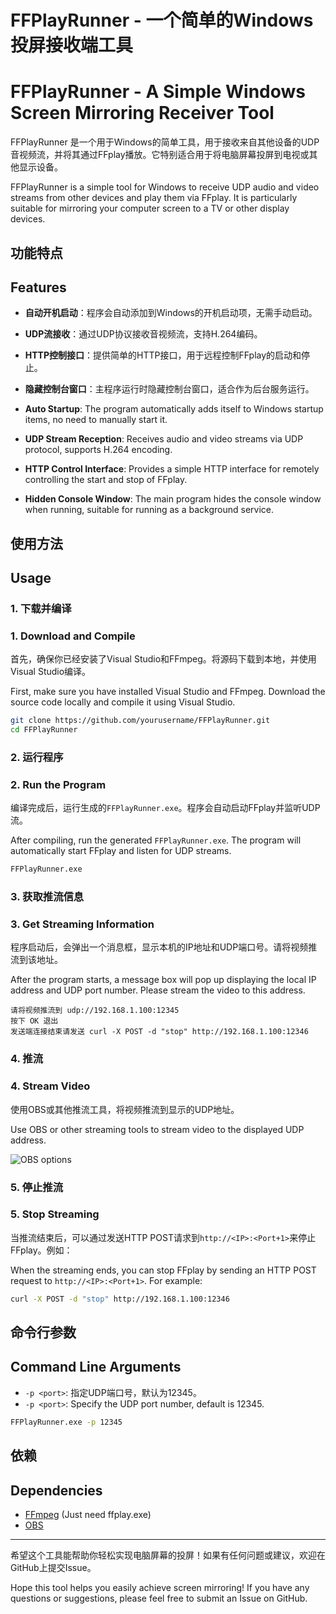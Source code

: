 # FFPlayRunner - 一个简单的Windows投屏接收端工具

# FFPlayRunner - A Simple Windows Screen Mirroring Receiver Tool

FFPlayRunner 是一个用于Windows的简单工具，用于接收来自其他设备的UDP音视频流，并将其通过FFplay播放。它特别适合用于将电脑屏幕投屏到电视或其他显示设备。

FFPlayRunner is a simple tool for Windows to receive UDP audio and video streams from other devices and play them via FFplay. It is particularly suitable for mirroring your computer screen to a TV or other display devices.

## 功能特点

## Features

- **自动开机启动**：程序会自动添加到Windows的开机启动项，无需手动启动。
- **UDP流接收**：通过UDP协议接收音视频流，支持H.264编码。
- **HTTP控制接口**：提供简单的HTTP接口，用于远程控制FFplay的启动和停止。
- **隐藏控制台窗口**：主程序运行时隐藏控制台窗口，适合作为后台服务运行。

- **Auto Startup**: The program automatically adds itself to Windows startup items, no need to manually start it.
- **UDP Stream Reception**: Receives audio and video streams via UDP protocol, supports H.264 encoding.
- **HTTP Control Interface**: Provides a simple HTTP interface for remotely controlling the start and stop of FFplay.
- **Hidden Console Window**: The main program hides the console window when running, suitable for running as a background service.

## 使用方法

## Usage

### 1. 下载并编译

### 1. Download and Compile

首先，确保你已经安装了Visual Studio和FFmpeg。将源码下载到本地，并使用Visual Studio编译。

First, make sure you have installed Visual Studio and FFmpeg. Download the source code locally and compile it using Visual Studio.

```bash
git clone https://github.com/yourusername/FFPlayRunner.git
cd FFPlayRunner
```

### 2. 运行程序

### 2. Run the Program

编译完成后，运行生成的`FFPlayRunner.exe`。程序会自动启动FFplay并监听UDP流。

After compiling, run the generated `FFPlayRunner.exe`. The program will automatically start FFplay and listen for UDP streams.

```bash
FFPlayRunner.exe
```

### 3. 获取推流信息

### 3. Get Streaming Information

程序启动后，会弹出一个消息框，显示本机的IP地址和UDP端口号。请将视频推流到该地址。

After the program starts, a message box will pop up displaying the local IP address and UDP port number. Please stream the video to this address.

```
请将视频推流到 udp://192.168.1.100:12345
按下 OK 退出
发送端连接结束请发送 curl -X POST -d "stop" http://192.168.1.100:12346
```

### 4. 推流

### 4. Stream Video

使用OBS或其他推流工具，将视频推流到显示的UDP地址。

Use OBS or other streaming tools to stream video to the displayed UDP address.

![OBS options](recv/obs.jpg)


### 5. 停止推流

### 5. Stop Streaming

当推流结束后，可以通过发送HTTP POST请求到`http://<IP>:<Port+1>`来停止FFplay。例如：

When the streaming ends, you can stop FFplay by sending an HTTP POST request to `http://<IP>:<Port+1>`. For example:

```bash
curl -X POST -d "stop" http://192.168.1.100:12346
```

## 命令行参数

## Command Line Arguments

- `-p <port>`: 指定UDP端口号，默认为12345。
- `-p <port>`: Specify the UDP port number, default is 12345.

```bash
FFPlayRunner.exe -p 12345
```

## 依赖

## Dependencies

- [FFmpeg](https://ffmpeg.org/) (Just need ffplay.exe)
- [OBS](https://obsproject.com/)

---

希望这个工具能帮助你轻松实现电脑屏幕的投屏！如果有任何问题或建议，欢迎在GitHub上提交Issue。

Hope this tool helps you easily achieve screen mirroring! If you have any questions or suggestions, please feel free to submit an Issue on GitHub.
